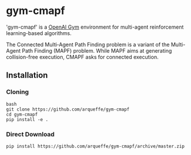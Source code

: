 # gym-cmapf

'gym-cmapf' is a [OpenAI Gym](https://github.com/openai/gym) environment for
multi-agent reinforcement learning-based algorithms.

The Connected Multi-Agent Path Finding problem is a variant of the Multi-Agent
Path Finding (MAPF) problem. While MAPF aims at generating collision-free
execution, CMAPF asks for connected execution.

## Installation

### Cloning

```
bash
git clone https://github.com/arqueffe/gym-cmapf
cd gym-cmapf
pip install -e .
```

### Direct Download

```
pip install https://github.com/arqueffe/gym-cmapf/archive/master.zip
```